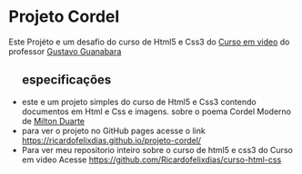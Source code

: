 # Projeto Cordel

<p>Este Projéto e um desafio do curso de Html5 e Css3 do <a href="https://www.cursoemvideo.com/" target="_blank">Curso em video</a> do professor <a href="https://github.com/gustavoguanabara" target="_blank"gi>Gustavo Guanabara</a></p>

<ul>
    <h2>especificações</h2>
    <li>este e um projeto simples do curso de Html5 e Css3  contendo documentos em Html e Css e imagens. sobre o poema Cordel Moderno de <a href="https://www.recantodasletras.com.br/poesias/3186743">Milton Duarte</a> </li> 
    <li>para ver o projeto no GitHub pages acesse o link <a href="https://ricardofelixdias.github.io/projeto-cordel/" target="_blank">https://ricardofelixdias.github.io/projeto-cordel/</a> </li>
    <li>Para ver meu repositorio inteiro sobre o curso de html5 e css3 do Curso em video Acesse <a href="https://github.com/Ricardofelixdias/curso-html-css">https://github.com/Ricardofelixdias/curso-html-css</a> </li>
    
     

</ul>

